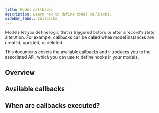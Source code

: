 ```yaml
---
title: Model callbacks
description: Learn how to define model callbacks.
sidebar_label: Callbacks
---
```


Models let you define logic that is triggered before or after a record's state alteration. For example, callbacks can be called when model instances are created, updated, or deleted.

This documents covers the available callbacks and introduces you to the associated API, which you can use to define hooks in your models.

## Overview

## Available callbacks

## When are callbacks executed?

